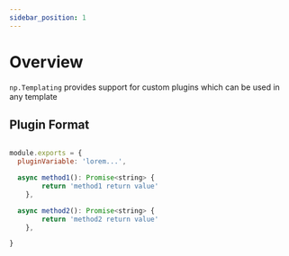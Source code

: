 ```yaml
---
sidebar_position: 1
---
```


# Overview
`np.Templating` provides support for custom plugins which can be used in any template

## Plugin Format

```js

module.exports = {
  pluginVariable: 'lorem...',

  async method1(): Promise<string> {
		return 'method1 return value'
	},

  async method2(): Promise<string> {
		return 'method2 return value'
	},

}
```
